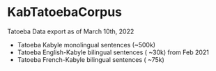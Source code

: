 # KabTatoebaCorpus
Tatoeba Data export as of March 10th, 2022

- Tatoeba Kabyle monolingual sentences (~500k)
- Tatoeba English-Kabyle bilingual sentences ( ~30k) from Feb 2021
- Tatoeba French-Kabyle bilingual sentences ( ~75k)

